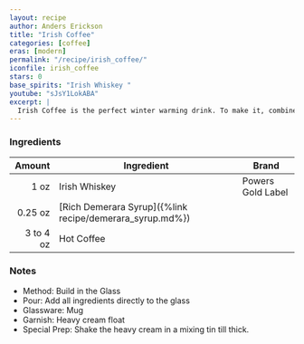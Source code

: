 ```yaml
---
layout: recipe
author: Anders Erickson
title: "Irish Coffee"
categories: [coffee]
eras: [modern]
permalink: "/recipe/irish_coffee/"
iconfile: irish_coffee
stars: 0
base_spirits: "Irish Whiskey "
youtube: "sJsY1LokABA"
excerpt: |
  Irish Coffee is the perfect winter warming drink. To make it, combine Irish whiskey with sugar and coffee, and top it with cream.
---
```


### Ingredients

|    Amount | Ingredient                                               | Brand             |
| --------: | -------------------------------------------------------- | ----------------- |
|      1 oz | Irish Whiskey                                            | Powers Gold Label |
|   0.25 oz | [Rich Demerara Syrup]({%link recipe/demerara_syrup.md%}) |
| 3 to 4 oz | Hot Coffee                                               |

### Notes

- Method: Build in the Glass
- Pour: Add all ingredients directly to the glass
- Glassware: Mug
- Garnish: Heavy cream float
- Special Prep: Shake the heavy cream in a mixing tin till thick.
